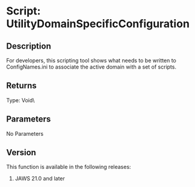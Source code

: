# Script: UtilityDomainSpecificConfiguration

## Description

For developers, this scripting tool shows what needs to be written to
ConfigNames.ini to associate the active domain with a set of scripts.

## Returns

Type: Void\

## Parameters

No Parameters

## Version

This function is available in the following releases:

1.  JAWS 21.0 and later
